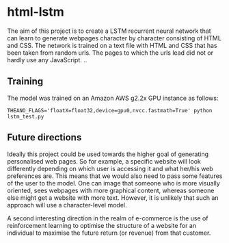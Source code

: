 # html-lstm
The aim of this project is to create a LSTM recurrent neural network that can learn to generate webpages character by character consisting of HTML and CSS. 
The network is trained on a text file with HTML and CSS that has been taken from random urls. The pages to which the urls lead did not or hardly use any JavaScript. 
..

## Training

The model was trained on an Amazon AWS g2.2x GPU instance as follows:
```
THEANO_FLAGS='floatX=float32,device=gpu0,nvcc.fastmath=True' python lstm_test.py
```

## Future directions
Ideally this project could be used towards the higher goal of generating personalised web pages. So for example, a specific website will look differently depending on which user is accessing it and what her/his web preferences are. This means that we would also need to pass some features of the user to the model. One can image that someone who is more visually oriented, sees webpages with more graphical content, whereas someone else might get a website with more text. However, it is unlikely that such an approach will use a character-level model.

A second interesting direction in the realm of e-commerce is the use of reinforcement learning to optimise the structure of a website for an individual to maximise the future return (or revenue) from that customer.
